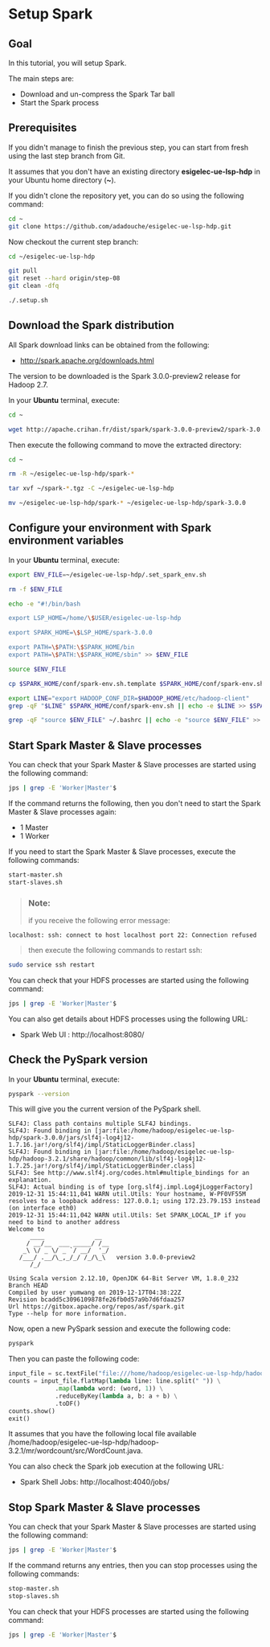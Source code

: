 # Setup Spark

## Goal

In this tutorial, you will setup Spark.

The main steps are:

  - Download and un-compress the Spark Tar ball
  - Start the Spark process

## Prerequisites

If you didn't manage to finish the previous step, you can start from fresh using the last step branch from Git.

It assumes that you don't have an existing directory **esigelec-ue-lsp-hdp** in your Ubuntu home directory (**~**).

If you didn't clone the repository yet, you can do so using the following command:

```sh
cd ~
git clone https://github.com/adadouche/esigelec-ue-lsp-hdp.git
```

Now checkout the current step branch:

```sh
cd ~/esigelec-ue-lsp-hdp

git pull
git reset --hard origin/step-08
git clean -dfq

./.setup.sh
```

## Download the Spark distribution

All Spark download links can be obtained from the following:

 - http://spark.apache.org/downloads.html

The version to be downloaded is the Spark 3.0.0-preview2 release for Hadoop 2.7.

In your **Ubuntu** terminal, execute:

```sh
cd ~

wget http://apache.crihan.fr/dist/spark/spark-3.0.0-preview2/spark-3.0.0-preview2-bin-hadoop3.2.tgz
```

Then execute the following command to move the extracted directory:

```sh
cd ~

rm -R ~/esigelec-ue-lsp-hdp/spark-*

tar xvf ~/spark-*.tgz -C ~/esigelec-ue-lsp-hdp

mv ~/esigelec-ue-lsp-hdp/spark-* ~/esigelec-ue-lsp-hdp/spark-3.0.0
```

## Configure your environment with Spark environment variables

In your **Ubuntu** terminal, execute:

```sh
export ENV_FILE=~/esigelec-ue-lsp-hdp/.set_spark_env.sh

rm -f $ENV_FILE

echo -e "#!/bin/bash

export LSP_HOME=/home/\$USER/esigelec-ue-lsp-hdp

export SPARK_HOME=\$LSP_HOME/spark-3.0.0

export PATH=\$PATH:\$SPARK_HOME/bin
export PATH=\$PATH:\$SPARK_HOME/sbin" >> $ENV_FILE

source $ENV_FILE

cp $SPARK_HOME/conf/spark-env.sh.template $SPARK_HOME/conf/spark-env.sh

export LINE="export HADOOP_CONF_DIR=$HADOOP_HOME/etc/hadoop-client"
grep -qF "$LINE" $SPARK_HOME/conf/spark-env.sh || echo -e $LINE >> $SPARK_HOME/conf/spark-env.sh

grep -qF "source $ENV_FILE" ~/.bashrc || echo -e "source $ENV_FILE" >> ~/.bashrc
```

## Start Spark Master & Slave processes

You can check that your Spark Master & Slave processes are started using the following command:

```sh
jps | grep -E 'Worker|Master'$
```

If the command returns the following, then you don't need to start the Spark Master & Slave processes again:
 - 1 Master
 - 1 Worker

If you need to start the Spark Master & Slave processes, execute the following commands:

```sh
start-master.sh
start-slaves.sh
```

> ### **Note:**
> if you receive the following error message:
```
localhost: ssh: connect to host localhost port 22: Connection refused
```
> then execute the following commands to restart ssh:
```sh
sudo service ssh restart
```

You can check that your HDFS processes are started using the following command:

```sh
jps | grep -E 'Worker|Master'$
```

You can also get details about HDFS processes using the following URL:

 - Spark Web UI : http://localhost:8080/

## Check the PySpark version

In your **Ubuntu** terminal, execute:

```sh
pyspark --version
```

This will give you the current version of the PySpark shell.

```
SLF4J: Class path contains multiple SLF4J bindings.
SLF4J: Found binding in [jar:file:/home/hadoop/esigelec-ue-lsp-hdp/spark-3.0.0/jars/slf4j-log4j12-1.7.16.jar!/org/slf4j/impl/StaticLoggerBinder.class]
SLF4J: Found binding in [jar:file:/home/hadoop/esigelec-ue-lsp-hdp/hadoop-3.2.1/share/hadoop/common/lib/slf4j-log4j12-1.7.25.jar!/org/slf4j/impl/StaticLoggerBinder.class]
SLF4J: See http://www.slf4j.org/codes.html#multiple_bindings for an explanation.
SLF4J: Actual binding is of type [org.slf4j.impl.Log4jLoggerFactory]
2019-12-31 15:44:11,041 WARN util.Utils: Your hostname, W-PF0VF55M resolves to a loopback address: 127.0.0.1; using 172.23.79.153 instead (on interface eth0)
2019-12-31 15:44:11,042 WARN util.Utils: Set SPARK_LOCAL_IP if you need to bind to another address
Welcome to
      ____              __
     / __/__  ___ _____/ /__
    _\ \/ _ \/ _ `/ __/  '_/
   /___/ .__/\_,_/_/ /_/\_\   version 3.0.0-preview2
      /_/

Using Scala version 2.12.10, OpenJDK 64-Bit Server VM, 1.8.0_232
Branch HEAD
Compiled by user yumwang on 2019-12-17T04:38:22Z
Revision bcadd5c3096109878fe26fb0d57a9b7d6fdaa257
Url https://gitbox.apache.org/repos/asf/spark.git
Type --help for more information.
```

Now, open a new PySpark session and execute the following code:

```sh
pyspark
```

Then you can paste the following code:

```python
input_file = sc.textFile("file:///home/hadoop/esigelec-ue-lsp-hdp/hadoop-3.2.1/mr/wordcount/src/WordCount.java")
counts = input_file.flatMap(lambda line: line.split(" ")) \
             .map(lambda word: (word, 1)) \
             .reduceByKey(lambda a, b: a + b) \
             .toDF()
counts.show()
exit()
```

It assumes that you have the following local file available /home/hadoop/esigelec-ue-lsp-hdp/hadoop-3.2.1/mr/wordcount/src/WordCount.java.

You can also check the Spark job execution at the following URL:

  - Spark Shell Jobs: http://localhost:4040/jobs/

## Stop Spark Master & Slave processes

You can check that your Spark Master & Slave processes are started using the following command:

```sh
jps | grep -E 'Worker|Master'$
```

If the command returns any entries, then you can stop processes using the following commands:

```sh
stop-master.sh
stop-slaves.sh
```

You can check that your HDFS processes are started using the following command:

```sh
jps | grep -E 'Worker|Master'$
```
